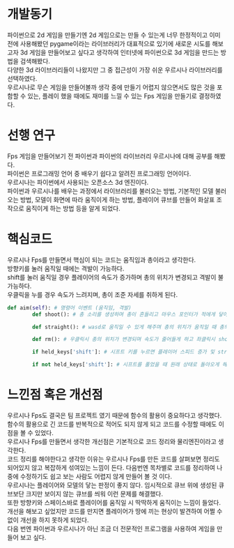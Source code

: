 # **개발동기**
파이썬으로 2d 게임을 만들기엔 2d 게임으로는 만들 수 있는게 너무 한정적이고 이미 전에 사용해봤던 pygame이라는 라이브러리가 대표적으로 있기에 새로운 시도를 해보고자 3d 게임을 만들어보고 싶다고 생각하여 인터넷에 파이썬으로 3d 게임을 만드는 방법을 검색해봤다.\
다양한 3d 라이브러리들이 나왔지만 그 중 접근성이 가장 쉬운 우르시나 라이브러리를 선택하였다.\
우르시나로 무슨 게임을 만들어볼까 생각 중에 만들기 어렵지 않으면서도 많은 것을 포함할 수 있는, 플레이 했을 때에도 재미를 느낄 수 있는 Fps 게임을 만들기로 결정하였다.

# **선행 연구**
Fps 게임을 만들어보기 전 파이썬과 파이썬의 라이브러리 우르시나에 대해 공부를 해봤다.\
파이썬은 프로그래밍 언어 중 배우기 쉽다고 알려진 프로그래밍 언어이다.\
우르시나는 파이썬에서 사용되는 오픈소스 3d 엔진이다.\
파이썬과 우르시나를 배우는 과정에서 라이브러리를 불러오는 방법, 기본적인 모델 불러오는 방법, 모델이 화면에 따라 움직이게 하는 방법, 플레이어 큐브를 만들어 화살표 조작으로 움직이게 하는 방법 등을 알게 되었다.

# **핵심코드**
우르시나 Fps를 만들면서 핵심이 되는 코드는 움직임과 총이라고 생각한다.\
방향키를 눌러 움직일 때에는 격발이 가능하다.\
shift를 눌러 움직일 경우 플레이어의 속도가 증가하며 총의 위치가 변경되고 격발이 불가능하다.\
우클릭을 누를 경우 속도가 느려지며, 총이 조준 자세를 취하게 된다.
```py
def aim(self): # 명령어 이벤트 (움직임, 격발)
        def shoot(): # 총 소리를 생성하며 총이 흔들리고 마우스 포인터가 적에게 닿아있으면 적의 체력 일정량 감소

        def straight(): # wasd로 움직일 수 있게 해주며 총의 위치가 움직일 때 총의 위치가 변경되고 좌클릭시 shoot() 호출

        def rm(): # 우클릭시 총의 위치가 변경되며 속도가 줄어들게 하고 좌클릭시 shoot() 호출

        if held_keys['shift']: # 시프트 키를 누르면 플레이어 스피드 증가 및 straight() 호출

        if not held_keys['shift']: # 시프트를 풀었을 때 원래 상태로 돌아오게 해주는 코드
```
# **느낀점 혹은 개선점**
우르시나 Fps도 결국은 팀 프로젝트 였기 때문에 함수의 활용이 중요하다고 생각했다.\
함수의 활용으로 긴 코드를 반복적으로 적어도 되지 않게 되고 코드를 수정할 때에도 이점을 볼 수 있었다.\
우르시나 Fps를 만들면서 생각한 개선점은 기본적으로 코드 정리와 물리엔진이라고 생각한다.\
코드 정리를 해야한다고 생각한 이유는 우르시나 Fps를 만든 코드를 살펴보면 정리도 되어있지 않고 복잡하게 섞여있는 느낌이 든다. 다음번엔 목차별로 코드를 정리하여 나중에 수정하기도 쉽고 보는 사람도 어렵지 않게 만들어 볼 것 이다.\
우르시나는 플레이어와 모델의 닿는 판정이 좋지 않다. 임시적으로 큐브 위에 생성된 큐브보단 크지만 보이지 않는 큐브를 씌워 이런 문제를 해결했다. \
또한 방향키와 스페이스바로 플레이어를 움직일 시 딱딱하게 움직이는 느낌이 들었다.\
개선을 해보고 싶었지만 코드를 만지면 플레이어가 땅에 끼는 현상이 발견하여 어쩔 수 없이 개선을 하지 못하게 되었다.\
다음 번엔 파이썬과 우르시나가 아닌 조금 더 전문적인 프로그램을 사용하여 게임을 만들어 보고 싶다.